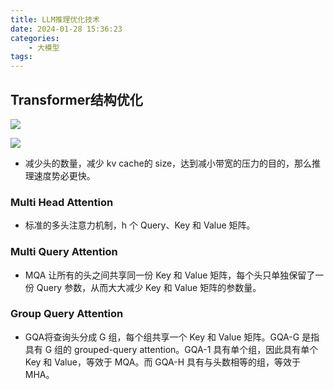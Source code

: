 ```yaml
---
title: LLM推理优化技术
date: 2024-01-28 15:36:23
categories:
    - 大模型
tags:
---
```


## Transformer结构优化

![](/img/note/202401301711.png)

![](/img/note/202401301808.png)

- 减少头的数量，减少 kv cache的 size，达到减小带宽的压力的目的，那么推理速度势必更快。

### Multi Head Attention

- 标准的多头注意力机制，h 个 Query、Key 和 Value 矩阵。

### Multi Query Attention

- MQA 让所有的头之间共享同一份 Key 和 Value 矩阵，每个头只单独保留了一份 Query 参数，从而大大减少 Key 和 Value 矩阵的参数量。

### Group Query Attention

- GQA将查询头分成 G 组，每个组共享一个 Key 和 Value 矩阵。GQA-G 是指具有 G 组的 grouped-query attention。GQA-1 具有单个组，因此具有单个 Key 和 Value，等效于 MQA。而 GQA-H 具有与头数相等的组，等效于MHA。